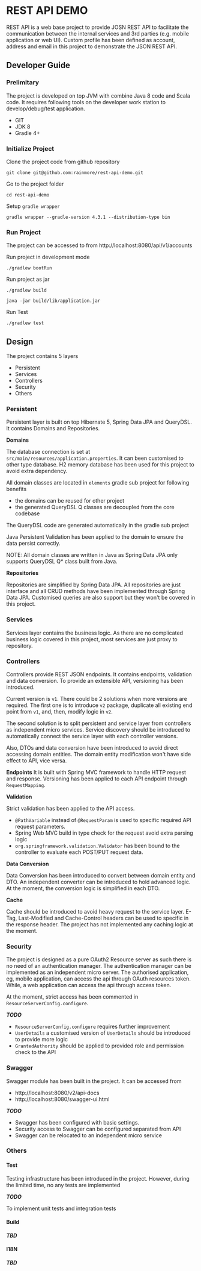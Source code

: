 # REST API DEMO

REST API is a web base project to provide JOSN REST API to facilitate the communication between the internal services and 3rd parties (e.g. mobile application or web UI). Custom profile has been defined as account, address and email in this project to demonstrate the JSON REST API.

## Developer Guide

### Prelimitary

The project is developed on top JVM with combine Java 8 code and Scala code. It requires following tools on the developer work station to develop/debug/test application.

* GIT
* JDK 8
* Gradle 4+

### Initialize Project
 
Clone the project code from github repository
```
git clone git@github.com:rainmore/rest-api-demo.git
```

Go to the project folder
```
cd rest-api-demo
```

Setup `gradle wrapper`
```
gradle wrapper --gradle-version 4.3.1 --distribution-type bin
```

### Run Project

The project can be accessed to from http://localhost:8080/api/v1/accounts

Run project in development mode
```
./gradlew bootRun
```

Run project as jar
```
./gradlew build

java -jar build/lib/application.jar
```

Run Test
```
./gradlew test
```

## Design

The project contains 5 layers

* Persistent
* Services
* Controllers
* Security 
* Others

### Persistent

Persistent layer is built on top Hibernate 5, Spring Data JPA and QueryDSL. It contains Domains and Repositories.

**Domains**

The database connection is set at `src/main/resources/application.properties`. It can been customised to other type database. H2 memory database has been used for this project to avoid extra dependency.

All domain classes are located in `elements` gradle sub project for following benefits

* the domains can be reused for other project
* the generated QueryDSL Q classes are decoupled from the core codebase

The QueryDSL code are generated automatically in the gradle sub project 

Java Persistent Validation has been applied to the domain to ensure the data persist correctly.

NOTE: All domain classes are written in Java as Spring Data JPA only supports QueryDSL Q* class built from Java.

**Repositories**

Repositories are simplified by Spring Data JPA. All repositories are just interface and all CRUD methods have been implemented through Spring Data JPA.
Customised queries are also support but they won't be covered in this project.

### Services
Services layer contains the business logic. As there are no complicated business logic covered in this project, most services are just proxy to repository.

### Controllers
Controllers provide REST JSON endpoints. It contains endpoints, validation and data conversion. To provide an extensible API, versioning has been introduced.  

Current version is `v1`. There could be 2 solutions when more versions are required. The first one is to introduce `v2` package, duplicate all existing end point from `v1`, and, then, modify logic in `v2`. 

The second solution is to split persistent and service layer from controllers as independent micro services. Service discovery should be introduced to automatically connect the service layer with each controller versions. 

Also, DTOs and data conversion have been introduced to avoid direct accessing domain entities. The domain entity modification won't have side effect to API, vice versa.

**Endpoints**
It is built with Spring MVC framework to handle HTTP request and response. Versioning has been applied to each API endpoint through `RequestMapping`.

**Validation**

Strict validation has been applied to the API access. 

* `@PathVariable` instead of `@RequestParam` is used to specific required API request parameters.
* Spring Web MVC build in type check for the request avoid extra parsing logic 
* `org.springframework.validation.Validator` has been bound to the controller to evaluate each POST/PUT request data.

**Data Conversion**

Data Conversion has been introduced to convert between domain entity and DTO. An independent converter can be introduced to hold advanced logic. At the moment, the conversion logic is simplified in each DTO.

**Cache**

Cache should be introduced to avoid heavy request to the service layer. E-Tag, Last-Modified and Cache-Control headers can be used to specific in the response header. The project has not implemented any caching logic at the moment.

### Security
The project is designed as a pure OAuth2 Resource server as such there is no need of an authentication manager. The authentication manager can be implemented as an independent micro server. The authorised application, eg, mobile application, can access the api through OAuth resources token. While, a web application can access the api through access token. 

At the moment, strict access has been commented in `ResourceServerConfig.configure`. 

**_TODO_**

* `ResourceServerConfig.configure` requires further improvement 
* `UserDetails` a customised version of `UserDetails` should be introduced to provide more logic
* `GrantedAuthority` should be applied to provided role and permission check to the API

### Swagger
Swagger module has been built in the project. It can be accessed from

* http://localhost:8080/v2/api-docs
* http://localhost:8080/swagger-ui.html

**_TODO_**

* Swagger has been configured with basic settings. 
* Security access to Swagger can be configured separated from API
* Swagger can be relocated to an independent micro service  

### Others

#### Test

Testing infrastructure has been introduced in the project. However, during the limited time, no any tests are implemented 

**_TODO_**

To implement unit tests and integration tests

#### Build 

**_TBD_**

#### I18N 

**_TBD_**



